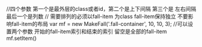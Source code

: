   
  //四个参数 第一个是最外层的class或者id，第二个是上下间隔 第三个是 左右间隔 最后一个是列数
  // 需要排列的必须以fall-item 为class fall-item保持独立 不要影响fall-item的布局
  var mf = new MakeFall('.fall-container', 10, 10, 3);
  //可以设置两个参数 开始的fall-item索引和结束的索引 留空是全部的fall-item
  mf.setItem()
